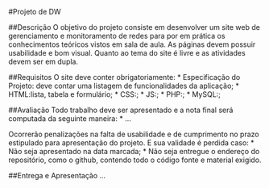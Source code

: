 #Projeto de DW

##Descrição
O objetivo do projeto consiste em desenvolver um site web de gerenciamento e monitoramento de redes para por em prática os conhecimentos teóricos vistos em sala de aula. As páginas devem possuir usabilidade e bom visual. Quanto ao tema do site é livre e as atividades devem ser em dupla.

##Requisitos
O site deve conter obrigatoriamente:
	* Especificação do Projeto: deve contar uma listagem de funcionalidades da aplicação;
	* HTML:lista, tabela e formulário; 
	* CSS:;
	* JS:;
	* PHP:;
	* MySQL:;

##Avaliação
Todo trabalho deve ser apresentado e a nota final será computada da seguinte maneira:
	* ...

Ocorrerão penalizações na falta de usabilidade e de cumprimento no prazo estipulado para apresentação do projeto. E sua validade é perdida caso:
	* Não seja apresentado na data marcada;
	* Não seja entregue o endereço do repositório, como o github, contendo todo o código fonte e material exigido.

##Entrega e Apresentação
...